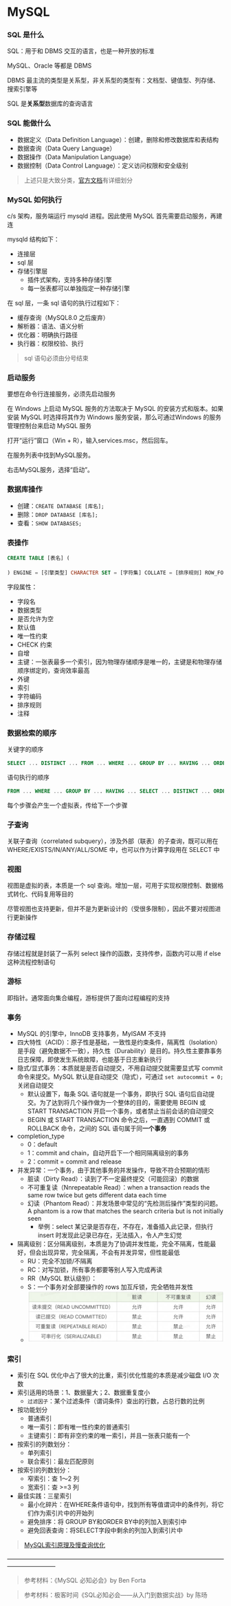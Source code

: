 # MySQL

### SQL 是什么

SQL：用于和 DBMS 交互的语言，也是一种开放的标准

MySQL、Oracle 等都是 DBMS

DBMS 最主流的类型是关系型，非关系型的类型有：文档型、键值型、列存储、搜索引擎等

SQL 是**关系型**数据库的查询语言


### SQL 能做什么

- 数据定义（Data Definition Language）：创建，删除和修改数据库和表结构
- 数据查询（Data Query Language）
- 数据操作（Data Manipulation Language）
- 数据控制（Data Control Language）：定义访问权限和安全级别

> 上述只是大致分类，[官方文档](https://dev.mysql.com/doc/refman/8.0/en/sql-statements.html)有详细划分


### MySQL 如何执行

c/s 架构，服务端运行 mysqld 进程。因此使用 MySQL 首先需要启动服务，再建连

mysqld 结构如下：

- 连接层
- sql 层
- 存储引擎层
    - 插件式架构，支持多种存储引擎
    - 每一张表都可以单独指定一种存储引擎

在 sql 层，一条 sql 语句的执行过程如下：

- 缓存查询（MySQL8.0 之后废弃）
- 解析器：语法、语义分析
- 优化器：明确执行路径
- 执行器：权限校验、执行

> sql 语句必须由分号结束


### 启动服务

要想在命令行连接服务，必须先启动服务

在 Windows 上启动 MySQL 服务的方法取决于 MySQL 的安装方式和版本。如果安装 MySQL 时选择将其作为 Windows 服务安装，那么可通过Windows 的服务管理控制台来启动 MySQL 服务

打开“运行”窗口（Win + R），输入services.msc，然后回车。

在服务列表中找到MySQL服务。

右击MySQL服务，选择“启动”。


### 数据库操作

- 创建：`CREATE DATABASE [库名];`
- 删除：`DROP DATABASE [库名];`
- 查看：`SHOW DATABASES;`


### 表操作

```sql
CREATE TABLE [表名] (

) ENGINE = [引擎类型] CHARACTER SET = [字符集] COLLATE = [排序规则] ROW_FORMAT = [行格式];
```

字段属性：

- 字段名
- 数据类型
- 是否允许为空
- 默认值
- 唯一性约束
- CHECK 约束
- 自增
- 主键：一张表最多一个索引，因为物理存储顺序是唯一的，主键是和物理存储顺序绑定的，查询效率最高
- 外键
- 索引
- 字符编码
- 排序规则
- 注释


### 数据检索的顺序

关键字的顺序

```sql
SELECT ... DISTINCT ... FROM ... WHERE ... GROUP BY ... HAVING ... ORDER BY ... LIMIT
```

语句执行的顺序

```sql
FROM ... WHERE ... GROUP BY ... HAVING ... SELECT ... DISTINCT ... ORDER BY ... LIMIT
```

每个步骤会产生一个虚拟表，传给下一个步骤


### 子查询

关联子查询（correlated subquery），涉及外部（联表）的子查询，既可以用在 WHERE/EXISTS/IN/ANY/ALL/SOME 中，也可以作为计算字段用在 SELECT 中


### 视图

视图是虚拟的表，本质是一个 sql 查询。增加一层，可用于实现权限控制、数据格式转化、代码复用等目的

尽管视图也支持更新，但并不是为更新设计的（受很多限制），因此不要对视图进行更新操作


### 存储过程

存储过程就是封装了一系列 select 操作的函数，支持传参，函数内可以用 if else 这种流程控制语句

### 游标

即指针。通常面向集合编程，游标提供了面向过程编程的支持


### 事务

- MySQL 的引擎中，InnoDB 支持事务，MyISAM 不支持
- 四大特性（ACID）：原子性是基础，一致性是约束条件，隔离性（Isolation）是手段（避免数据不一致），持久性（Durability）是目的。持久性主要靠事务日志保障，即使发生系统故障，也能基于日志重新执行
- 隐式/显式事务：本质就是是否自动提交，不用自动提交就需要显式写 commit 命令来提交。MySQL 默认是自动提交（隐式），可通过 `set autocommit = 0;` 关闭自动提交
    - 默认设置下，每条 SQL 语句就是一个事务，即执行 SQL 语句后自动提交。为了达到将几个操作做为一个整体的目的，需要使用 BEGIN 或 START TRANSACTION 开启一个事务，或者禁止当前会话的自动提交
    - BEGIN 或 START TRANSACTION 命令之后，一直遇到 COMMIT 或 ROLLBACK 命令，之间的 SQL 语句属于同**一个事务**
- completion_type
    - 0：default
    - 1：commit and chain，自动开启下一个相同隔离级别的事务
    - 2：commit = commit and release
- 并发异常：一个事务，由于其他事务的并发操作，导致不符合预期的情形
    - 脏读（Dirty Read）：读到了不一定最终提交（可能回滚）的数据
    - 不可重复读（Nnrepeatable Read）：when a transaction reads the same row twice but gets different data each time
    - 幻读（Phantom Read）：并发场景中常见的“先检测后操作”类型的问题。A phantom is a row that matches the search criteria but is not initially seen
        - 举例：select 某记录是否存在，不存在，准备插入此记录，但执行 insert 时发现此记录已存在，无法插入，令人产生幻觉
- 隔离级别：区分隔离级别，本质是为了协调并发性能，完全不隔离，性能最好，但会出现异常，完全隔离，不会有并发异常，但性能最低
    - RU：完全不加锁/不隔离
    - RC：对写加锁，所有事务都要等别人写入完成再读
    - RR（MySQL 默认级别）： 
    - S：一个事务对全部要操作的 rows 加互斥锁，完全牺牲并发性
    - ![](../assets/mysql_isolation_levels.png)


### 索引

- 索引在 SQL 优化中占了很大的比重，索引优化性能的本质是减少磁盘 I/O 次数
- 索引适用的场景：1、数据量大；2、数据重复度小
    - `过滤因子`：某个过滤条件（谓词条件）查出的行数，占总行数的比例
- 按功能划分
    - 普通索引
    - 唯一索引：即有唯一性约束的普通索引
    - 主键索引：即有非空约束的唯一索引，并且一张表只能有一个
- 按索引的列数划分：
    - 单列索引
    - 联合索引：最左匹配原则
- 按索引的列数划分：
    - 窄索引：查 1～2 列
    - 宽索引：查 >=3 列
- 最佳实践：三星索引
    - 最小化碎片：在WHERE条件语句中，找到所有等值谓词中的条件列，将它们作为索引片中的开始列
    - 避免排序：将 GROUP BY和ORDER BY中的列加入到索引中
    - 避免回表查询：将SELECT字段中剩余的列加入到索引片中


> [MySQL索引原理及慢查询优化](https://tech.meituan.com/2014/06/30/mysql-index.html)


————————————————————————————————————————————

> 参考材料：《MySQL 必知必会》by Ben Forta

> 参考材料：极客时间《SQL必知必会——从入门到数据实战》by 陈旸